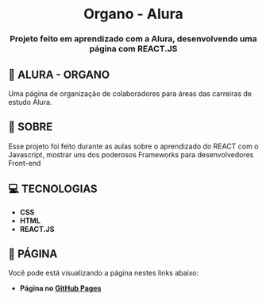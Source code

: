 <h1 align="center">
  <br>
  Organo - Alura
  <br>
</h1>

<h3 align=center>Projeto feito em aprendizado com a Alura, desenvolvendo uma página com REACT.JS</h3>

## 👋 ALURA - ORGANO

Uma página de organização de colaboradores para áreas das carreiras de estudo Alura.

## 📕 SOBRE

Esse projeto foi feito durante as aulas sobre o aprendizado do REACT com o Javascript, mostrar uns dos poderosos Frameworks para desenvolvedores Front-end

## 💻 TECNOLOGIAS

*    **CSS**
*    **HTML**
*    **REACT.JS**

## 📜 PÁGINA

Você pode está visualizando a página nestes links abaixo:

* **Página no [GitHub Pages](https://downzin01.github.io/Organo-Alura/)**
